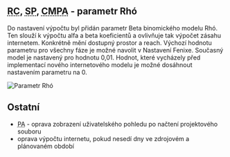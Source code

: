 ﻿---
categories: [fenix]
layout: fenix
---
## <abbr title="Reachové křivky">RC</abbr>, <abbr title="Strategický plán">SP</abbr>, <abbr title="Crossmediální postanalýza">CMPA</abbr> - parametr Rhó

Do nastavení výpočtu byl přidán parametr Beta binomického modelu Rhó. Ten slouží k výpočtu alfa a beta koeficientů a ovlivňuje tak výpočet zásahu internetem. Konkrétně mění dostupný prostor a reach.
Výchozí hodnotu parametru pro všechny fáze je možné navolit v Nastavení Fenixe. Současný model je nastavený pro hodnotu 0,01. Hodnot, které vycházely před implementací nového internetového modelu je 
možné dosáhnout nastavením parametru na 0.
   
![Parametr Rhó]({{site.url}}/data/rho1.png "Parametr Rhó")
 
## Ostatní
<ul>
<li><abbr title="Postanalýza">PA</abbr> - oprava zobrazení uživatelského pohledu po načtení projektového souboru</li>
<li>oprava výpočtu internetu, pokud nesedí dny ve zdrojovém a plánovaném období</li>
</ul>






 
